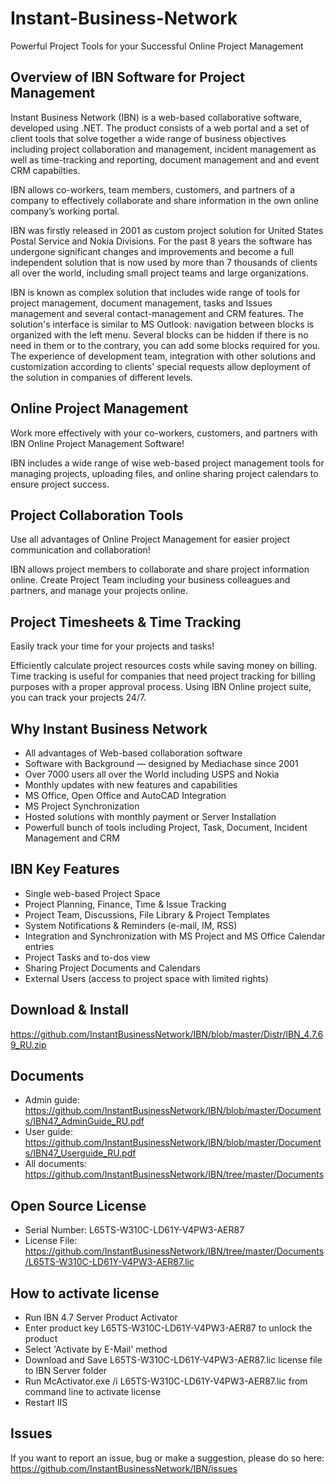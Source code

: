 # Instant-Business-Network
Powerful Project Tools for your Successful Online Project Management

## Overview of  IBN Software for Project Management 
Instant Business Network (IBN) is a web-based collaborative software, developed using .NET. The product consists of a web portal and a set of client tools that solve together a wide range of business objectives including project collaboration and management, incident management as well as time-tracking and reporting, document management and  and event CRM capabilties.

IBN allows co-workers, team members, customers, and partners of a company to effectively collaborate and share information in the own online company’s working portal. 

IBN was firstly released in 2001 as custom project solution for United States Postal Service  and Nokia Divisions. For the past 8 years the software has undergone significant changes and improvements and become a full independent solution that is now used by more than 7 thousands of clients all over the world, including small project teams and large organizations.  

IBN is known as complex solution that includes wide range of tools for project management, document management, tasks and Issues management and several contact-management and CRM features. The solution's interface is similar to MS Outlook: navigation between blocks is organized with the left menu. Several blocks can be hidden if there is no need in them or to the contrary, you can add some blocks required for you. The experience of development team, integration with other solutions and customization according to clients' special requests allow deployment of the solution in companies of different levels.

## Online Project Management
Work more effectively with your co-workers, customers, and partners with IBN Online Project Management Software!

IBN includes a wide range of wise web-based project management tools for managing projects, uploading files, and online sharing project calendars to ensure project success. 

## Project Collaboration Tools
Use all advantages of Online Project Management for easier project communication and collaboration!

IBN allows project members to collaborate and share project information online. Create Project Team including your business colleagues and  partners, and manage your  projects online.
	
## Project Timesheets & Time Tracking
Easily track your time for your projects and tasks!

Efficiently calculate project resources costs while saving money on billing. Time tracking is useful for companies that need project tracking for billing purposes with a proper approval process. Using IBN Online project suite, you can track your projects 24/7.

## Why Instant Business Network
* All advantages of Web-based collaboration software
* Software with Background — designed by Mediachase since 2001
* Over 7000 users all over the World including USPS and Nokia
* Monthly updates with new features and capabilities
* MS Office, Open Office and AutoCAD Integration
* MS Project Synchronization
* Hosted solutions with monthly payment or Server Installation
* Powerfull bunch of tools including Project, Task, Document, Incident Management and CRM

## IBN Key Features
* Single web-based Project Space
* Project Planning, Finance, Time & Issue Tracking
* Project Team, Discussions, File Library & Project Templates 
* System Notifications & Reminders (e-mail, IM, RSS)
* Integration and Synchronization with MS Project and MS Office Calendar entries
* Project Tasks and to-dos view
* Sharing Project Documents and Calendars  
* External Users (access to project space with limited rights)

## Download & Install
https://github.com/InstantBusinessNetwork/IBN/blob/master/Distr/IBN_4.7.69_RU.zip

## Documents
* Admin guide: https://github.com/InstantBusinessNetwork/IBN/blob/master/Documents/IBN47_AdminGuide_RU.pdf
* User guide: https://github.com/InstantBusinessNetwork/IBN/blob/master/Documents/IBN47_Userguide_RU.pdf
* All documents: https://github.com/InstantBusinessNetwork/IBN/tree/master/Documents

## Open Source License
* Serial Number: L65TS-W310C-LD61Y-V4PW3-AER87
* License File: https://github.com/InstantBusinessNetwork/IBN/tree/master/Documents/L65TS-W310C-LD61Y-V4PW3-AER87.lic

## How to activate license
* Run IBN 4.7 Server Product Activator
* Enter product key L65TS-W310C-LD61Y-V4PW3-AER87 to unlock the product
* Select 'Activate by E-Mail' method
* Download and Save L65TS-W310C-LD61Y-V4PW3-AER87.lic license file to IBN Server folder 
* Run McActivator.exe /i L65TS-W310C-LD61Y-V4PW3-AER87.lic from command line to activate license
* Restart IIS
 
## Issues 
If you want to report an issue, bug or make a suggestion, please do so here:
https://github.com/InstantBusinessNetwork/IBN/issues


